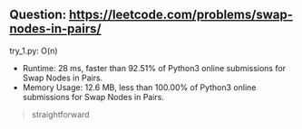 Question: https://leetcode.com/problems/swap-nodes-in-pairs/
---

try_1.py: O(n)

* Runtime: 28 ms, faster than 92.51% of Python3 online submissions for Swap Nodes in Pairs.
* Memory Usage: 12.6 MB, less than 100.00% of Python3 online submissions for Swap Nodes in Pairs.

> straightforward

